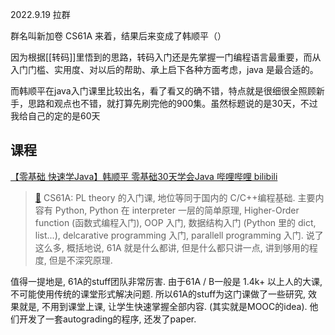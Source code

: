 2022.9.19 拉群

群名叫新加卷 CS61A 来着，结果后来变成了韩顺平（）

因为根据[[转码]]里悟到的思路，转码入门还是先掌握一门编程语言最重要，而从入门门槛、实用度、对以后的帮助、承上启下各种方面考虑，java 是最合适的。

而韩顺平在java入门课里比较出名，看了看又的确不错，特点就是很细很全照顾新手，思路和观点也不错，就打算先刷完他的900集。虽然标题说的是30天，不过我给自己的定的是60天

## 课程

[【零基础 快速学Java】韩顺平 零基础30天学会Java 哔哩哔哩 bilibili](https://www.bilibili.com/video/BV1fh411y7R8/)

>[🔗](http://yc.eethu.cn/?/article/12)
CS61A: PL theory 的入门课, 地位等同于国内的 C/C++编程基础. 主要内容有 Python, Python 在 interpreter 一层的简单原理, Higher-Order function (函数式编程入门), OOP 入门, 数据结构入门 (Python 里的 dict, list...), delcarative programming 入门, parallell programming 入门. 说了这么多, 概括地说, 61A 就是什么都讲, 但是什么都只讲一点, 讲到够用的程度, 但是不深究原理. 
>
值得一提地是, 61A的stuff团队非常厉害. 由于61A / B一般是 1.4k+ 以上人的大课, 不可能使用传统的课堂形式解决问题. 所以61A的stuff为这门课做了一些研究, 效果就是, 不用到课堂上课, 让学生快速掌握全部内容. (其实就是MOOC的idea). 他们开发了一套autograding的程序, 还发了paper. 
